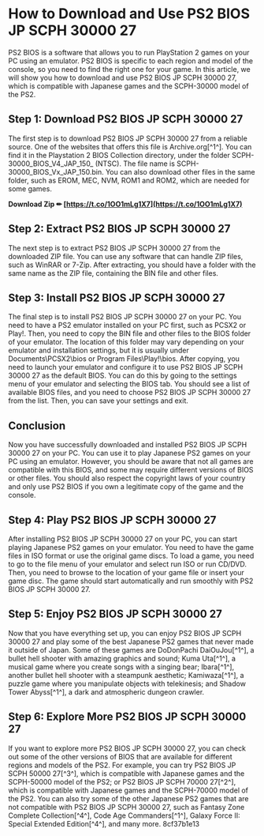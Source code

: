 # How to Download and Use PS2 BIOS JP SCPH 30000 27
 
PS2 BIOS is a software that allows you to run PlayStation 2 games on your PC using an emulator. PS2 BIOS is specific to each region and model of the console, so you need to find the right one for your game. In this article, we will show you how to download and use PS2 BIOS JP SCPH 30000 27, which is compatible with Japanese games and the SCPH-30000 model of the PS2.
 
## Step 1: Download PS2 BIOS JP SCPH 30000 27
 
The first step is to download PS2 BIOS JP SCPH 30000 27 from a reliable source. One of the websites that offers this file is Archive.org[^1^]. You can find it in the Playstation 2 BIOS Collection directory, under the folder SCPH-30000\_BIOS\_V4\_JAP\_150\_ (NTSC). The file name is SCPH-30000\_BIOS\_Vx\_JAP\_150.bin. You can also download other files in the same folder, such as EROM, MEC, NVM, ROM1 and ROM2, which are needed for some games.
 
**Download Zip ✏ [https://t.co/1OO1mLg1X7](https://t.co/1OO1mLg1X7)**


 
## Step 2: Extract PS2 BIOS JP SCPH 30000 27
 
The next step is to extract PS2 BIOS JP SCPH 30000 27 from the downloaded ZIP file. You can use any software that can handle ZIP files, such as WinRAR or 7-Zip. After extracting, you should have a folder with the same name as the ZIP file, containing the BIN file and other files.
 
## Step 3: Install PS2 BIOS JP SCPH 30000 27
 
The final step is to install PS2 BIOS JP SCPH 30000 27 on your PC. You need to have a PS2 emulator installed on your PC first, such as PCSX2 or Play!. Then, you need to copy the BIN file and other files to the BIOS folder of your emulator. The location of this folder may vary depending on your emulator and installation settings, but it is usually under Documents\PCSX2\bios or Program Files\Play!\bios. After copying, you need to launch your emulator and configure it to use PS2 BIOS JP SCPH 30000 27 as the default BIOS. You can do this by going to the settings menu of your emulator and selecting the BIOS tab. You should see a list of available BIOS files, and you need to choose PS2 BIOS JP SCPH 30000 27 from the list. Then, you can save your settings and exit.
 
## Conclusion
 
Now you have successfully downloaded and installed PS2 BIOS JP SCPH 30000 27 on your PC. You can use it to play Japanese PS2 games on your PC using an emulator. However, you should be aware that not all games are compatible with this BIOS, and some may require different versions of BIOS or other files. You should also respect the copyright laws of your country and only use PS2 BIOS if you own a legitimate copy of the game and the console.
  
## Step 4: Play PS2 BIOS JP SCPH 30000 27
 
After installing PS2 BIOS JP SCPH 30000 27 on your PC, you can start playing Japanese PS2 games on your emulator. You need to have the game files in ISO format or use the original game discs. To load a game, you need to go to the file menu of your emulator and select run ISO or run CD/DVD. Then, you need to browse to the location of your game file or insert your game disc. The game should start automatically and run smoothly with PS2 BIOS JP SCPH 30000 27.
 
## Step 5: Enjoy PS2 BIOS JP SCPH 30000 27
 
Now that you have everything set up, you can enjoy PS2 BIOS JP SCPH 30000 27 and play some of the best Japanese PS2 games that never made it outside of Japan. Some of these games are DoDonPachi DaiOuJou[^1^], a bullet hell shooter with amazing graphics and sound; Kuma Uta[^1^], a musical game where you create songs with a singing bear; Ibara[^1^], another bullet hell shooter with a steampunk aesthetic; Kamiwaza[^1^], a puzzle game where you manipulate objects with telekinesis; and Shadow Tower Abyss[^1^], a dark and atmospheric dungeon crawler.
 
## Step 6: Explore More PS2 BIOS JP SCPH 30000 27
 
If you want to explore more PS2 BIOS JP SCPH 30000 27, you can check out some of the other versions of BIOS that are available for different regions and models of the PS2. For example, you can try PS2 BIOS JP SCPH 50000 27[^3^], which is compatible with Japanese games and the SCPH-50000 model of the PS2; or PS2 BIOS JP SCPH 70000 27[^2^], which is compatible with Japanese games and the SCPH-70000 model of the PS2. You can also try some of the other Japanese PS2 games that are not compatible with PS2 BIOS JP SCPH 30000 27, such as Fantasy Zone Complete Collection[^4^], Code Age Commanders[^1^], Galaxy Force II: Special Extended Edition[^4^], and many more.
 8cf37b1e13
 
